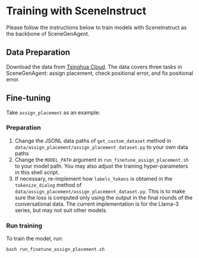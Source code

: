 # Training with SceneInstruct

Please follow the instructions below to train models with SceneInstruct as the backbone of SceneGenAgent.

## Data Preparation
Download the data from [Tsinghua Cloud](https://cloud.tsinghua.edu.cn/d/19c1e04370174f95bf08/). The data covers three tasks in SceneGenAgent: assign placement, check positional error, and fix positional error.

## Fine-tuning
Take `assign_placement` as an example:

### Preparation

1. Change the JSONL data paths of `get_custom_dataset` method in `data/assign_placement/assign_placement_dataset.py` to your own data paths
2. Change the `MODEL_PATH` argument in `run_finetune_assign_placement.sh` to your model path. You may also adjust the training hyper-parameters in this shell script.
3. If necessary, re-implement how `labels_tokens` is obtained in the `tokenize_dialog` method of `data/assign_placement/assign_placement_dataset.py`. This is to make sure the loss is computed only using the output in the final rounds of the conversational data. The current implementation is for the Llama-3 series, but may not suit other models.

### Run training
To train the model, run:
```shell
bash run_finetune_assign_placement.sh
```
